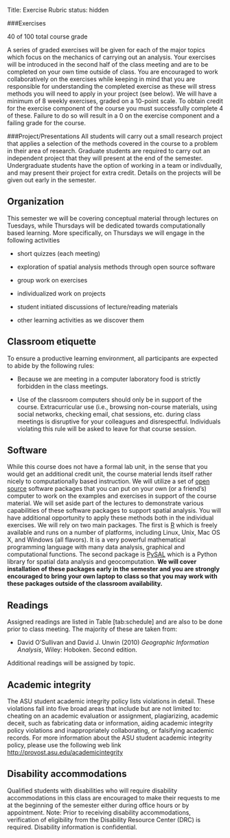 Title: Exercise Rubric
status: hidden




###Exercises

40 of 100 total course grade

A series of graded exercises will be given for each of the major topics which
focus on the mechanics of carrying out an analysis. Your exercises will be
introduced in the second half of the class meeting and are to be completed on
your own time outside of class. You are encouraged to work collaboratively on
the exercises while keeping in mind that you are responsible for understanding
the completed exercise as these will stress methods you will need to apply in
your project (see below). We will have a minimum of 8 weekly exercises, graded
on a 10-point scale. To obtain credit for the exercise component of the course
you must successfully complete 4 of these. Failure to do so will result in a 0
on the exercise component and a failing grade for the course.



###Project/Presentations
All students will carry out a small research project
that applies a selection of the methods covered in the course to a
problem in their area of research. Graduate students are required to carry out
an independent project that they will  present at the end of the semester.
Undergraduate students have the option of working in a team or indivdually, and
may present their project for extra credit.  Details on the projects will be given
out early in the semester.


## Organization

This semester we will be covering conceptual material through lectures on Tuesdays, while Thursdays will be dedicated towards computationally based learning. More specifically, on Thursdays we will engage in the following activities 

-   short quizzes (each meeting)

-   exploration of spatial analysis methods through open source software

-   group work on exercises

-   individualized work on projects

-   student initiated discussions of lecture/reading materials

-   other learning activities as we discover them

## Classroom etiquette
To ensure a productive learning environment, all participants are
expected to abide by the following rules:

-   Because we are meeting in a computer laboratory food is strictly
    forbidden in the class meetings.

-   Use of the classroom computers should only be in support of the
    course. Extracurricular use (i.e., browsing non-course materials,
    using social networks, checking email, chat sessions, etc. during
    class meetings is disruptive for your colleagues and disrespectful.
    Individuals violating this rule will be asked to leave for that
    course session.

## Software
While this course does not have a formal lab unit, in the sense that you
would get an additional credit unit, the course material lends itself
rather nicely to computationally based instruction. We will utilize a
set of [open source](http://www.opensource.org) software packages that
you can put on your own (or a friend’s) computer to work on the examples
and exercises in support of the course material. We will set aside part
of the lectures to demonstrate various capabilities of these software
packages to support spatial analysis. You will have additional
opportunity to apply these methods both in the individual exercises. We
will rely on two main packages. The first is
[R](http://www.r-project.org/) which is freely available and runs on a
number of platforms, including Linux, Unix, Mac OS X, and Windows (all
flavors). It is a very powerful mathematical programming language with
many data analysis, graphical and computational functions. The second
package is [PySAL](http://pysal.org/) which is a Python library for
spatial data analysis and geocomputation. **We will cover installation
of these packages early in the semester and you are strongly encouraged
to bring your own laptop to class so that you may work with these
packages outside of the classroom availability.**

## Readings
Assigned readings are listed in Table [tab:schedule] and
are also to be done prior to class meeting. The majority of these are
taken from:

-   David O’Sullivan and David J. Unwin (2010) *Geographic Information
    Analysis*, Wiley: Hoboken. Second edition.

Additional readings will be assigned by topic.

## Academic integrity 

The ASU student academic integrity policy lists violations in detail.
These violations fall into five broad areas that include but are not
limited to: cheating on an academic evaluation or assignment,
plagiarizing, academic deceit, such as fabricating data or information,
aiding academic integrity policy violations and inappropriately
collaborating, or falsifying academic records. For more information
about the ASU student academic integrity policy, please use the
following web link <http://provost.asu.edu/academicintegrity>

## Disability accommodations 

Qualified students with disabilities who will require disability
accommodations in this class are encouraged to make their requests to me
at the beginning of the semester either during office hours or by
appointment. Note: Prior to receiving disability accommodations,
verification of eligibility from the Disability Resource Center (DRC) is
required. Disability information is confidential.
